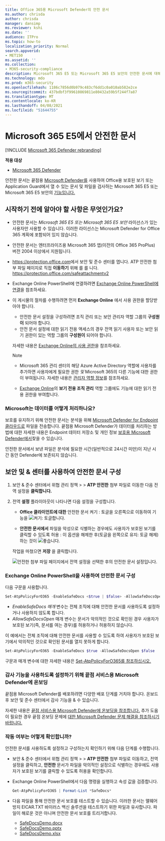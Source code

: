 ```yaml
---
title: Office 365용 Microsoft Defender의 안전 문서
ms.author: chrisda
author: chrisda
manager: dansimp
ms.reviewer: kshi
ms.date: ''
audience: ITPro
ms.topic: how-to
localization_priority: Normal
search.appverid:
- MET150
ms.assetid: ''
ms.collection:
- M365-security-compliance
description: Microsoft 365 E5 또는 Microsoft 365 E5 보안의 안전한 문서에 대해 자세히 알아보습니다.
ms.technology: mdo
ms.prod: m365-security
ms.openlocfilehash: 1186c7856d0b979c483cf6dd1c0a010ab582e2ce
ms.sourcegitcommit: 437bdbf3f99610869811e80432a59b5f244f7a87
ms.translationtype: MT
ms.contentlocale: ko-KR
ms.lasthandoff: 04/08/2021
ms.locfileid: "51644755"
---
```

# <a name="safe-documents-in-microsoft-365-e5"></a>Microsoft 365 E5에서 안전한 문서

[!INCLUDE [Microsoft 365 Defender rebranding](../includes/microsoft-defender-for-office.md)]

**적용 대상**
- [Microsoft 365 Defender](../defender/microsoft-365-defender.md)

안전한 문서는 끝점용 [Microsoft Defender를](/windows/security/threat-protection/microsoft-defender-atp/microsoft-defender-advanced-threat-protection) 사용하여 Office용 보호된 보기 또는 Application Guard에서 열 수 있는 문서 및 [](https://support.microsoft.com/office/d6f09ac7-e6b9-4495-8e43-2bbcdbcb6653) 파일을 검사하는 Microsoft 365 E5 또는 Microsoft 365 E5 보안의 [기능입니다.](https://support.microsoft.com/topic/9e0fb9c2-ffad-43bf-8ba3-78f785fdba46)

## <a name="what-do-you-need-to-know-before-you-begin"></a>시작하기 전에 알아야 할 사항은 무엇인가요?

- 안전한 문서는 *Microsoft 365 E5 또는 Microsoft 365 E5* *보안* 라이선스가 있는 사용자만 사용할 수 있습니다. 이러한 라이선스는 Microsoft Defender for Office 365 계획에 포함되어 있지 않습니다.

- 안전한 문서는 엔터프라이즈용 Microsoft 365 앱(이전의 Office 365 ProPlus) 버전 2004 이상에서 지원됩니다.

- <https://protection.office.com>에서 보안 및 준수 센터를 엽니다. ATP 안전한 첨부 파일 페이지로 직접 **이동하기** 위해 를 를 니다. <https://protection.office.com/safeattachmentv2>

- Exchange Online PowerShell에 연결하려면 [Exchange Online PowerShell에 연결](/powershell/exchange/connect-to-exchange-online-powershell)을 참조하세요.

- 이 게시물의 절차를 수행하려면 먼저 **Exchange Online** 에서 사용 권한을 할당받아야 합니다.
  - 안전한 문서 설정을 구성하려면 조직 관리 또는  보안 관리자 역할 그룹의 **구성원이** 되어야 합니다.
  - 안전 문서 설정에 대한 읽기 전용 액세스의 경우 전역  읽기 사용자 또는 보안 읽기 권한이 있는 역할 그룹의 **구성원이** 되어야 합니다.

  자세한 내용은 [Exchange Online의 사용 권한](/exchange/permissions-exo/permissions-exo)을 참조하세요.

  > [!NOTE]
  >
  > - Microsoft 365 관리 센터의 해당 Azure Active Directory 역할에 사용자를 추가하면 사용자에게 필요한 권한 _및_ Microsoft 365의 다른 기능에 대한 권한이 부여됩니다. 자세한 내용은 [관리자 역할 정보](../../admin/add-users/about-admin-roles.md)를 참조하세요.
  >
  > - [Exchange Online](/Exchange/permissions-exo/permissions-exo#role-groups)의 **보기 전용 조직 관리** 역할 그룹에도 기능에 대한 읽기 전용 권한을 부여합니다.

### <a name="how-does-microsoft-handle-your-data"></a>Microsoft는 데이터를 어떻게 처리하나요?

보호를 유지하기 위해 안전한 문서는 분석을 위해 [Microsoft Defender for Endpoint 클라우드로](/windows/security/threat-protection/microsoft-defender-atp/microsoft-defender-advanced-threat-protection) 파일을 전송합니다. 끝점용 Microsoft Defender가 데이터를 처리하는 방법에 대한 자세한 내용은 Endpoint 데이터 저장소 및 개인 정보 [보호용 Microsoft Defender에서](/windows/security/threat-protection/microsoft-defender-atp/data-storage-privacy)찾을 수 있습니다.

안전한 문서에서 보낸 파일은 분석에 필요한 시간(일반적으로 24시간 미만)이 지난 시간 동안 Defender에 보존되지 않습니다.

## <a name="use-the-security--compliance-center-to-configure-safe-documents"></a>보안 및 & 센터를 사용하여 안전한 문서 구성

1. 보안 & 준수 센터에서 위협  관리 정책 \>  \> **ATP 안전한** 첨부 파일로 이동한 다음 전역 설정을 **클릭합니다.**

2. 전역 **설정** 플라이아웃이 나타나면 다음 설정을 구성합니다.

   - **Office 클라이언트에 대한** 안전한 문서 켜기 : 토글을 오른쪽으로 이동하여 기능을 ![ 켜기: 토글합니다. ](../../media/scc-toggle-on.png)

   - **안전한 문서에서** 파일을 악성으로 식별하는 경우에도 사용자가 보호된 보기를 클릭할 수 있도록 허용 : 이 옵션을 해제한 후(토글을 왼쪽으로 유지: 토글 해제) 하는 것이 ![ 좋습니다. ](../../media/scc-toggle-off.png)

   작업을 마쳤으면 **저장** 을 클릭합니다.

   ![안전한 첨부 파일 페이지에서 전역 설정을 선택한 후의 안전한 문서 설정입니다.](../../media/safe-docs.png)

### <a name="use-exchange-online-powershell-to-configure-safe-documents"></a>Exchange Online PowerShell을 사용하여 안전한 문서 구성

다음 구문을 사용합니다.

```powershell
Set-AtpPolicyForO365 -EnableSafeDocs <$true | $false> -AllowSafeDocsOpen <$true | $false>
```

- _EnableSafeDocs 매개_ 변수는 전체 조직에 대해 안전한 문서를 사용하도록 설정하거나 사용하지 않도록 합니다.
- _AllowSafeDocsOpen_ 매개 변수는 문서가 악의적인 것으로 확인된 경우 사용자가 보호된 보기(즉, 문서를 여는 경우)를 허용하거나 허용하지 않습니다.

이 예에서는 전체 조직에 대해 안전한 문서를 사용할 수 있도록 하여 사용자가 보호된 보기에서 악의적인 것으로 확인된 문서를 열지 못하게 합니다.

```powershell
Set-AtpPolicyForO365 -EnableSafeDocs $true -AllowSafeDocsOpen $false
```

구문과 매개 변수에 대한 자세한 내용은 [Set-AtpPolicyForO365를 참조하십시오.](/powershell/module/exchange/set-atppolicyforo365)

### <a name="onboard-to-the-microsoft-defender-for-endpoint-service-to-enable-auditing-capabilities"></a>감사 기능을 사용하도록 설정하기 위해 끝점 서비스용 Microsoft Defender에 온보딩

끝점용 Microsoft Defender를 배포하려면 다양한 배포 단계를 거치야 합니다. 온보드 후 보안 및 준수 센터에서 감사 기능을 & 수 있습니다.

자세한 내용은 [끝점 서비스용 Microsoft Defender에 온보딩을 참조합니다.](/microsoft-365/security/defender-endpoint/onboarding) 추가 도움이 필요한 경우 끝점 온보딩 문제에 [대한 Microsoft Defender 문제 해결을 참조하시기 바랍니다.](/microsoft-365/security/defender-endpoint/troubleshoot-onboarding)

### <a name="how-do-i-know-this-worked"></a>작동 여부는 어떻게 확인합니까?

안전한 문서를 사용하도록 설정하고 구성하는지 확인하기 위해 다음 단계를 수행합니다.

- 보안 & 준수 센터에서 위협  관리 정책 \>  \> **ATP 안전한**   첨부 파일로 이동하고, 전역 설정을 클릭하고, **안전한** 문서가 파일을 악의적인 설정으로 식별하는 경우에도 사용자가 보호된 보기를 클릭할 수 있도록 허용을 확인합니다.

- Exchange Online PowerShell에서 다음 명령을 실행하고 속성 값을 검증합니다.

  ```powershell
  Get-AtpPolicyForO365 | Format-List *SafeDocs*
  ```

- 다음 파일을 통해 안전한 문서 보호를 테스트할 수 있습니다. 이러한 문서는 맬웨어 방지 EICAR.TXT 바이러스 백신 솔루션을 테스트하기 위한 파일과 유사합니다. 파일이 해로운 것은 아니며 안전한 문서 보호를 트리거합니다.

  - [SafeDocsDemo.docx](https://github.com/MicrosoftDocs/microsoft-365-docs/raw/public/microsoft-365/downloads/SafeDocsDemo.docx)
  - [SafeDocsDemo.pptx](https://github.com/MicrosoftDocs/microsoft-365-docs/raw/public/microsoft-365/downloads/SafeDocsDemo.pptx)
  - [SafeDocsDemo.xlsx](https://github.com/MicrosoftDocs/microsoft-365-docs/raw/public/microsoft-365/downloads/SafeDocsDemo.xlsx)

